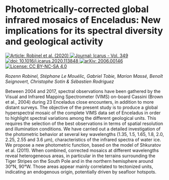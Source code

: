 Photometrically-corrected global infrared mosaics of Enceladus: New implications for its spectral diversity and geological activity
===================================================================================================================================

[
	![Article: Robinel et al. (2020)](https://img.shields.io/badge/Article-Robinel%20et%20al.%20%282020%29-success.svg)
	![Journal: Icarus - Vol. 349](https://img.shields.io/badge/Journal-Icarus%20--%20Vol.%20349-yellow.svg)
	![doi: 10.1016/j.icarus.2020.113848](https://img.shields.io/badge/doi-10.1016%2Fj.icarus.2020.113848-blue.svg)
][doi]
[
	![arXiv: 2006.00146](https://img.shields.io/badge/arXiv-2006.00146-orange.svg)
][arxiv]
[
	![License: CC BY-NC-SA 4.0](https://img.shields.io/badge/License-CC%20BY--NC--SA%204.0-lightgrey.svg)
][license]

_Rozenn Robinel, Stéphane Le Mouélic, Gabriel Tobie, Marion Massé, Benoît Seignovert, Christophe Sotin &amp; Sébastien Rodriguez_

Between 2004 and 2017, spectral observations have been gathered by the Visual and Infrared Mapping Spectrometer (VIMS) on-board Cassini (Brown et al., 2004) during 23 Enceladus close encounters, in addition to more distant surveys. The objective of the present study is to produce a global hyperspectral mosaic of the complete VIMS data set of Enceladus in order to highlight spectral variations among the different geological units. This requires the selection of the best observations in terms of spatial resolution and illumination conditions. We have carried out a detailed investigation of the photometric behavior at several key wavelengths (1.35, 1.5, 1.65, 1.8, 2.0, 2.25, 2.55 and 3.6 μm), characteristics of the infrared spectra of water ice. We propose a new photometric function, based on the model of Shkuratov et al. (2011). When combined, corrected mosaics at different wavelengths reveal heterogeneous areas, in particular in the terrains surrounding the Tiger Stripes on the South Pole and in the northern hemisphere around 30°N, 90°W. Those areas appear mainly correlated to tectonized units, indicating an endogenous origin, potentially driven by seafloor hotspots.

[doi]: https://doi.org/10.1016/j.icarus.2020.113848
[arxiv]: https://arxiv.org/abs/2006.00146
[license]: https://creativecommons.org/licenses/by-nc-sa/4.0/